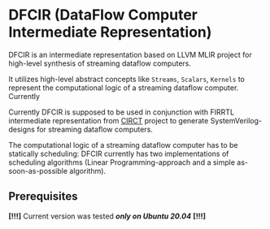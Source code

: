 # DFCIR (DataFlow Computer Intermediate Representation)
DFCIR is an intermediate representation based on LLVM MLIR project for high-level synthesis of streaming dataflow computers.

It utilizes high-level abstract concepts like `Streams`, `Scalars`, `Kernels` to represent the computational logic of a streaming dataflow computer.
Currently 

Currently DFCIR is supposed to be used in conjunction with FIRRTL intermediate representation from [CIRCT](https://github.com/llvm/circt/) project to generate SystemVerilog-designs for streaming dataflow computers.

The computational logic of a streaming dataflow computer has to be statically scheduling: DFCIR currently has two implementations of scheduling algorithms (Linear Programming-approach and a simple as-soon-as-possible algorithm).

## Prerequisites

**[!!!]** Current version was tested _**only on Ubuntu 20.04**_ **[!!!]**


##
